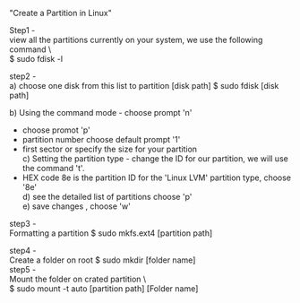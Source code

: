 \"Create a Partition in Linux\"

Step1 -  <br />
view all the partitions currently on your system, we use the
following command \  <br />
$ sudo fdisk -l

step2 -  <br />
a) choose one disk from this list to partition \[disk path\] \$
sudo fdisk \[disk path\]  <br />

b) Using the command mode  - choose prompt \'n\'  <br />
 - choose promot \'p\'
 - partition number choose default prompt \'1\'  <br />
 - first sector or specify the size for your partition <br />
c) Setting the partition type  -
change the ID for our partition, we will use the command 't'.  <br />
- HEX code 8e is the partition ID for the 'Linux LVM' partition type, choose
\'8e\'  <br />
 d) see the detailed list of partitions choose \'p\'  <br />
 e) save changes , choose \'w\'

step3 - <br />
Formatting a partition \$ sudo mkfs.ext4 \[partition path\]

step4 - <br />
Create a folder on root \$ sudo mkdir \[folder name\]  <br />
step5 -  <br />
Mount the folder on crated partition \ <br />
$ sudo mount -t auto \[partition
path\] \[Folder name\]
